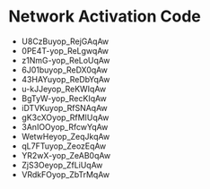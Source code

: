 # Network Activation Code
* U8CzBuyop_RejGAqAw
* 0PE4T-yop_ReLgwqAw
* z1NmG-yop_ReLoUqAw
* 6J01buyop_ReDX0qAw
* 43HAYuyop_ReDbYqAw
* u-kJJeyop_ReKWIqAw
* BgTyW-yop_RecKIqAw
* iDTVKuyop_RfSNAqAw
* gK3cXOyop_RfMIUqAw
* 3AnIOOyop_RfcwYqAw
* WetwHeyop_ZeqJkqAw
* qL7FTuyop_ZeozEqAw
* YR2wX-yop_ZeAB0qAw
* ZjS3Oeyop_ZfLiUqAw
* VRdkFOyop_ZbTrMqAw